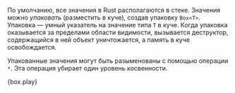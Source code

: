 По умолчанию, все значения в Rust располагаются в стеке. Значения можно *упаковать*
(разместить в куче), создав упаковку `Box<T>`. Упаковка — умный указатель на значение
типа `T` в куче. Когда упаковка оказывается за пределами области видимости, вызывается
деструктор, содержащийся в ней объект уничтожается, а память в куче освобождается.

Упакованные значения могут быть разыменованы с помощью операции `*`.
Эта операция убирает один уровень косвенности.

{box.play}
